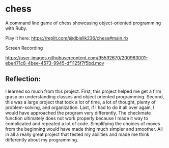 # chess
A command line game of chess showcasing object-oriented programming with Ruby.

Play it here: https://replit.com/@dbielik236/chess#main.rb

Screen Recording

https://user-images.githubusercontent.com/95592670/200963001-ebe471c8-4bee-4573-9945-df1125f7f5bd.mov

## Reflection:
I learned so much from this project. First, this project helped me get a firm grasp on understanding classes and object oriented programming. Second, this was a large project that took a lot of time, a lot of thought, plenty of problem-solving, and organization. Last, if I had to do it all over again, I would have approached the program very differently. The checkmate function ultimately does not work properly because I made it way to complicated and repeated a lot of code. Simplifying the choices of moves from the beginning would have made thing much simpler and smoother. All in all a really great project that tested my abilities and made me think differently about my programming.
